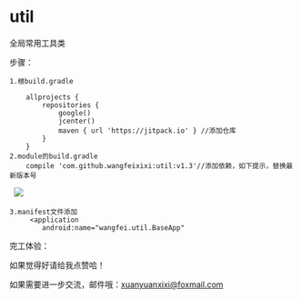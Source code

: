 # util
全局常用工具类

步骤：

    1.根build.gradle

        allprojects {
            repositories {
                google()
                jcenter()
                maven { url 'https://jitpack.io' } //添加仓库
            }
        }
    2.module的build.gradle
        compile 'com.github.wangfeixixi:util:v1.3'//添加依赖，如下提示，替换最新版本号
   
   
   [![](https://jitpack.io/v/wangfeixixi/util.svg)](https://jitpack.io/#wangfeixixi/util)
        
        
    3.manifest文件添加
         <application
            android:name="wangfei.util.BaseApp"  
            
完工体验：

如果觉得好请给我点赞哈！

如果需要进一步交流，邮件哦：xuanyuanxixi@foxmail.com

